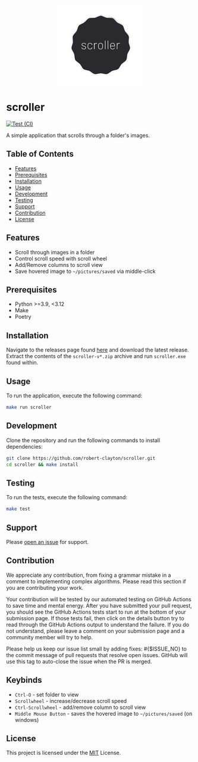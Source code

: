 <p align="center"><img src=./res/logo.png></p>

# scroller
[![Test (CI)](https://github.com/robert-clayton/scroller/actions/workflows/test.yml/badge.svg)](https://github.com/robert-clayton/scroller/actions/workflows/test.yml)

A simple application that scrolls through a folder's images.

## Table of Contents
- [Features](#features)
- [Prerequisites](#prerequisites)
- [Installation](#installation)
- [Usage](#usage)
- [Development](#development)
- [Testing](#testing)
- [Support](#support)
- [Contribution](#contribution)
- [License](#license)

## Features
- Scroll through images in a folder
- Control scroll speed with scroll wheel
- Add/Remove columns to scroll view
- Save hovered image to `~/pictures/saved` via middle-click

## Prerequisites
- Python >=3.9, <3.12
- Make
- Poetry

## Installation
Navigate to the releases page found [here](https://github.com/robert-clayton/scroller/releases) and download the latest release. Extract the contents of the `scroller-v*.zip` archive and run `scroller.exe` found within.

## Usage
To run the application, execute the following command:
```sh
make run scroller
```

## Development
Clone the repository and run the following commands to install dependencies:
```sh
git clone https://github.com/robert-clayton/scroller.git
cd scroller && make install
```

## Testing
To run the tests, execute the following command:
```sh
make test
```

## Support
Please [open an issue](https://github.com/robert-clayton/scroller/issues/new) for support.

## Contribution
We appreciate any contribution, from fixing a grammar mistake in a comment to implementing complex algorithms. Please read this section if you are contributing your work.

Your contribution will be tested by our automated testing on GitHub Actions to save time and mental energy. After you have submitted your pull request, you should see the GitHub Actions tests start to run at the bottom of your submission page. If those tests fail, then click on the details button try to read through the GitHub Actions output to understand the failure. If you do not understand, please leave a comment on your submission page and a community member will try to help.

Please help us keep our issue list small by adding fixes: #{$ISSUE_NO} to the commit message of pull requests that resolve open issues. GitHub will use this tag to auto-close the issue when the PR is merged.

## Keybinds
- `Ctrl-O` - set folder to view
- `Scrollwheel` - increase/decrease scroll speed
- `Ctrl-Scrollwheel` - add/remove column to scroll view
- `Middle Mouse Button` - saves the hovered image to `~/pictures/saved` (on windows)

## License
This project is licensed under the [MIT](LICENSE) License. 

